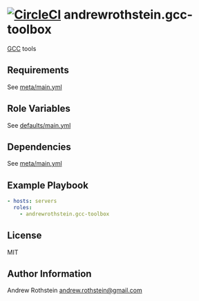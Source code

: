 [![CircleCI](https://circleci.com/gh/andrewrothstein/ansible-gcc-toolbox.svg?style=svg)](https://circleci.com/gh/andrewrothstein/ansible-gcc-toolbox)
andrewrothstein.gcc-toolbox
=========

[GCC](https://gcc.gnu.org/) tools

Requirements
------------

See [meta/main.yml](meta/main.yml)

Role Variables
--------------

See [defaults/main.yml](defaults/main.yml)

Dependencies
------------

See [meta/main.yml](meta/main.yml)

Example Playbook
----------------

```yml
- hosts: servers
  roles:
    - andrewrothstein.gcc-toolbox
```

License
-------

MIT

Author Information
------------------

Andrew Rothstein <andrew.rothstein@gmail.com>
